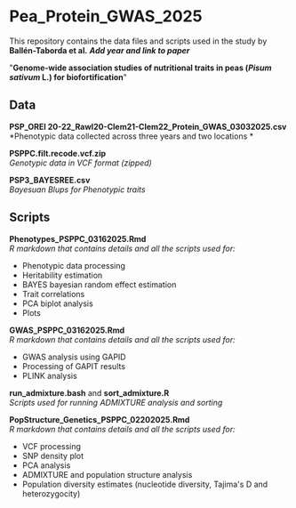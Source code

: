# Pea_Protein_GWAS_2025  

This repository contains the data files and scripts used in the study by **Ballén-Taborda et al.**     ***Add year and link to paper***

"**Genome-wide association studies of nutritional traits in peas (*Pisum sativum* L.) for biofortification**"  

## Data  

**PSP_OREI 20-22_Rawl20-Clem21-Clem22_Protein_GWAS_03032025.csv**  
*Phenotypic data collected across three years and two locations *  
            
**PSPPC.filt.recode.vcf.zip**   
*Genotypic data in VCF format (zipped)*  
           
**PSP3_BAYESREE.csv**  
*Bayesuan Blups for Phenotypic traits*  
           
## Scripts  

**Phenotypes_PSPPC_03162025.Rmd**    
*R markdown that contains details and all the scripts used for:*  
- Phenotypic data processing
- Heritability estimation
- BAYES bayesian random effect estimation  
- Trait correlations  
- PCA biplot analysis  
- Plots

**GWAS_PSPPC_03162025.Rmd**  
*R markdown that contains details and all the scripts used for:*  
- GWAS analysis using GAPID    
- Processing of GAPIT results   
- PLINK analysis       

**run_admixture.bash** and **sort_admixture.R**  
*Scripts used for running ADMIXTURE analysis and sorting*  

**PopStructure_Genetics_PSPPC_02202025.Rmd**  
*R markdown that contains details and all the scripts used for:*  
- VCF processing  
- SNP density plot  
- PCA analysis  
- ADMIXTURE and population structure analysis   
- Population diversity estimates (nucleotide diversity, Tajima's D and heterozygocity)   
    



